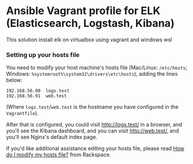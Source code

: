 # Ansible Vagrant profile for ELK (Elasticsearch, Logstash, Kibana)
This solution install elk on virtualbox using vagrant and windows wsl


### Setting up your hosts file

You need to modify your host machine's hosts file (Mac/Linux: `/etc/hosts`; Windows: `%systemroot%\system32\drivers\etc\hosts`), adding the lines below:

    192.168.56.90  logs.test
    192.168.56.91  web.test

(Where `logs.test`/`web.test` is the hostname you have configured in the `Vagrantfile`).

After that is configured, you could visit http://logs.test/ in a browser, and you'll see the Kibana dashboard, and you can visit http://web.test/, and you'll see Nginx's default index page.

If you'd like additional assistance editing your hosts file, please read [How do I modify my hosts file?](http://docs.rackspace.com/support/how-to/modify-your-hosts-file/) from Rackspace.


